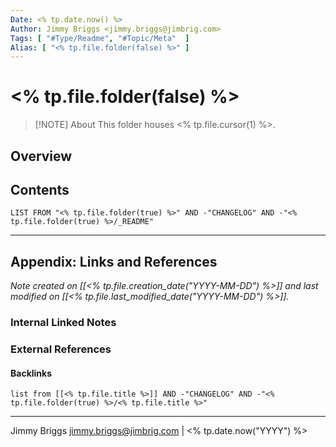 ```yaml
---
Date: <% tp.date.now() %>
Author: Jimmy Briggs <jimmy.briggs@jimbrig.com>
Tags: [ "#Type/Readme", "#Topic/Meta"  ]
Alias: [ "<% tp.file.folder(false) %>" ]
---
```


# <% tp.file.folder(false) %>

> [!NOTE] About
> This folder houses <% tp.file.cursor(1) %>.

## Overview

## Contents

```dataview
LIST FROM "<% tp.file.folder(true) %>" AND -"CHANGELOG" AND -"<% tp.file.folder(true) %>/_README"
```

***

## Appendix: Links and References

*Note created on [[<% tp.file.creation_date("YYYY-MM-DD") %>]] and last modified on [[<% tp.file.last_modified_date("YYYY-MM-DD") %>]].*

### Internal Linked Notes

### External References

#### Backlinks

```dataview
list from [[<% tp.file.title %>]] AND -"CHANGELOG" AND -"<% tp.file.folder(true) %>/<% tp.file.title %>"
```


***

Jimmy Briggs <jimmy.briggs@jimbrig.com> | <% tp.date.now("YYYY") %>

